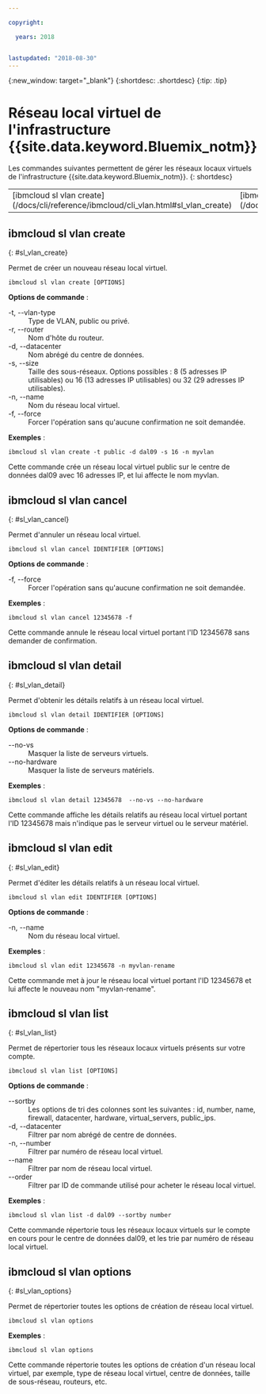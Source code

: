```yaml
---

copyright:

  years: 2018


lastupdated: "2018-08-30"
---
```


{:new_window: target="_blank"}
{:shortdesc: .shortdesc}
{:tip: .tip}

# Réseau local virtuel de l'infrastructure {{site.data.keyword.Bluemix_notm}}

Les commandes suivantes permettent de gérer les réseaux locaux virtuels de l'infrastructure {{site.data.keyword.Bluemix_notm}}.
{: shortdesc}

<table summary="Commandes de réseau local virtuel de l'infrastructure {{site.data.keyword.Bluemix_notm}} classées par ordre alphabétique avec des liens vers des informations supplémentaires sur la commande">
 <thead>
 </thead>
 <tbody>
 <tr>
 <td>[ibmcloud sl vlan create](/docs/cli/reference/ibmcloud/cli_vlan.html#sl_vlan_create)</td>
 <td>[ibmcloud sl vlan cancel](/docs/cli/reference/ibmcloud/cli_vlan.html#sl_vlan_cancel)</td>
 <td>[ibmcloud sl vlan detail](/docs/cli/reference/ibmcloud/cli_vlan.html#sl_vlan_detail)</td>
 <td>[ibmcloud sl vlan edit](/docs/cli/reference/ibmcloud/cli_vlan.html#sl_vlan_edit)</td>
 <td>[ibmcloud sl vlan list](/docs/cli/reference/ibmcloud/cli_vlan.html#sl_vlan_list)</td>
 <td>[ibmcloud sl vlan options](/docs/cli/reference/ibmcloud/cli_vlan.html#sl_vlan_options)</td>
 </tr>
   </tbody>
 </table>

 ## ibmcloud sl vlan create
{: #sl_vlan_create}

Permet de créer un nouveau réseau local virtuel.
```
ibmcloud sl vlan create [OPTIONS]
```

<strong>Options de commande</strong> :
<dl>
<dt>-t, --vlan-type</dt>
<dd>Type de VLAN, public ou privé.</dd>
<dt>-r, --router</dt>
<dd>Nom d'hôte du routeur.</dd>
<dt>-d, --datacenter</dt>
<dd>Nom abrégé du centre de données.</dd>
<dt>-s, --size</dt>
<dd>Taille des sous-réseaux. Options possibles : 8 (5 adresses IP utilisables) ou 16 (13 adresses IP utilisables) ou 32 (29 adresses IP utilisables).</dd>
<dt>-n, --name</dt>
<dd>Nom du réseau local virtuel.</dd>
<dt>-f, --force</dt>
<dd>Forcer l'opération sans qu'aucune confirmation ne soit demandée.</dd>
</dl>

**Exemples** :
```
ibmcloud sl vlan create -t public -d dal09 -s 16 -n myvlan
```
Cette commande crée un réseau local virtuel public sur le centre de données dal09 avec 16 adresses IP, et lui affecte le nom myvlan.

## ibmcloud sl vlan cancel
{: #sl_vlan_cancel}

Permet d'annuler un réseau local virtuel.
```
ibmcloud sl vlan cancel IDENTIFIER [OPTIONS]
```

<strong>Options de commande</strong> :
<dl>
<dt>-f, --force</dt>
<dd>Forcer l'opération sans qu'aucune confirmation ne soit demandée.</dd>
</dl>

**Exemples** :
```
ibmcloud sl vlan cancel 12345678 -f
```
Cette commande annule le réseau local virtuel portant l'ID 12345678 sans demander de confirmation.

## ibmcloud sl vlan detail
{: #sl_vlan_detail}

Permet d'obtenir les détails relatifs à un réseau local virtuel.
```
ibmcloud sl vlan detail IDENTIFIER [OPTIONS]
```

<strong>Options de commande</strong> :
<dl>
<dt>--no-vs</dt>
<dd>Masquer la liste de serveurs virtuels.</dd>
<dt>--no-hardware</dt>
<dd>Masquer la liste de serveurs matériels.</dd>
</dl>

**Exemples** :
```
ibmcloud sl vlan detail 12345678  --no-vs --no-hardware
```
Cette commande affiche les détails relatifs au réseau local virtuel portant l'ID 12345678 mais n'indique pas le serveur virtuel ou le serveur matériel.

## ibmcloud sl vlan edit
{: #sl_vlan_edit}

Permet d'éditer les détails relatifs à un réseau local virtuel.
```
ibmcloud sl vlan edit IDENTIFIER [OPTIONS]
```

<strong>Options de commande</strong> :
<dl>
<dt>-n, --name</dt>
<dd>Nom du réseau local virtuel.</dd>
</dl>

**Exemples** :
```
ibmcloud sl vlan edit 12345678 -n myvlan-rename
```
Cette commande met à jour le réseau local virtuel portant l'ID 12345678 et lui affecte le nouveau nom "myvlan-rename".

## ibmcloud sl vlan list
{: #sl_vlan_list}

Permet de répertorier tous les réseaux locaux virtuels présents sur votre compte.
```
ibmcloud sl vlan list [OPTIONS]
```

<strong>Options de commande</strong> :
<dl>
<dt>--sortby</dt>
<dd>Les options de tri des colonnes sont les suivantes : id, number, name, firewall, datacenter, hardware, virtual_servers, public_ips.</dd>
<dt>-d, --datacenter</dt>
<dd>Filtrer par nom abrégé de centre de données.</dd>
<dt>-n, --number</dt>
<dd>Filtrer par numéro de réseau local virtuel.</dd>
<dt>--name</dt>
<dd>Filtrer par nom de réseau local virtuel.</dd>
<dt>--order</dt>
<dd>Filtrer par ID de commande utilisé pour acheter le réseau local virtuel.</dd>
</dl>

**Exemples** :
```
ibmcloud sl vlan list -d dal09 --sortby number
```
Cette commande répertorie tous les réseaux locaux virtuels sur le compte en cours pour le centre de données dal09, et les trie par numéro de réseau local virtuel.

## ibmcloud sl vlan options
{: #sl_vlan_options}

Permet de répertorier toutes les options de création de réseau local virtuel.
```
ibmcloud sl vlan options
```


**Exemples** :
```
ibmcloud sl vlan options
```
Cette commande répertorie toutes les options de création d'un réseau local virtuel, par exemple, type de réseau local virtuel, centre de données, taille de sous-réseau, routeurs, etc.
